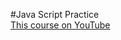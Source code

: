 #Java Script Practice 
<br/>
[This course on YouTube](https://www.youtube.com/watch?v=dlfrWbYk1v0&list=PLRAV69dS1uWTSu9cVg8jjXW8jndOYYJPP)